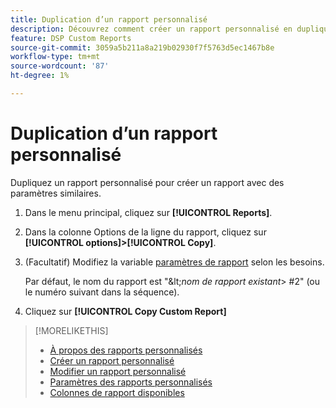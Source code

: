 ```yaml
---
title: Duplication d’un rapport personnalisé
description: Découvrez comment créer un rapport personnalisé en dupliquant un rapport existant.
feature: DSP Custom Reports
source-git-commit: 3059a5b211a8a219b02930f7f5763d5ec1467b8e
workflow-type: tm+mt
source-wordcount: '87'
ht-degree: 1%

---
```


# Duplication d’un rapport personnalisé

Dupliquez un rapport personnalisé pour créer un rapport avec des paramètres similaires.

1. Dans le menu principal, cliquez sur **[!UICONTROL Reports]**.

1. Dans la colonne Options de la ligne du rapport, cliquez sur **[!UICONTROL options]>[!UICONTROL Copy]**.

1. (Facultatif) Modifiez la variable [paramètres de rapport](/help/dsp/reports/report-settings.md) selon les besoins.

   Par défaut, le nom du rapport est &quot;\&lt;*nom de rapport existant*\> \#2&quot; (ou le numéro suivant dans la séquence).

1. Cliquez sur **[!UICONTROL Copy Custom Report]**

>[!MORELIKETHIS]
>
>* [À propos des rapports personnalisés](/help/dsp/reports/report-about.md)
>* [Créer un rapport personnalisé](/help/dsp/reports/report-create.md)
>* [Modifier un rapport personnalisé](/help/dsp/reports/report-edit.md)
>* [Paramètres des rapports personnalisés](/help/dsp/reports/report-settings.md)
>* [Colonnes de rapport disponibles](/help/dsp/reports/report-columns.md)

